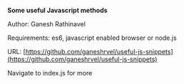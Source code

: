 **Some useful Javascript methods**

Author: Ganesh Rathinavel

Requirements: es6, javascript enabled browser or node.js

URL: [https://github.com/ganeshrvel/useful-js-snippets](https://github.com/ganeshrvel/useful-js-snippets)

Navigate to index.js for more